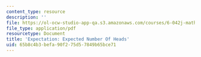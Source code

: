 ```yaml
---
content_type: resource
description: ''
file: https://ol-ocw-studio-app-qa.s3.amazonaws.com/courses/6-042j-mathematics-for-computer-science-spring-2015/65b8c4b3befa90f275d57849b65bce71_MIT6_042JS15_ExpectNumber.pdf
file_type: application/pdf
resourcetype: Document
title: 'Expectation: Expected Number Of Heads'
uid: 65b8c4b3-befa-90f2-75d5-7849b65bce71
---
```


